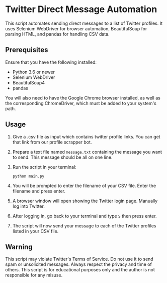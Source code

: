 # Twitter Direct Message Automation

This script automates sending direct messages to a list of Twitter profiles. It uses Selenium WebDriver for browser automation, BeautifulSoup for parsing HTML, and pandas for handling CSV data.

## Prerequisites

Ensure that you have the following installed:

- Python 3.6 or newer
- Selenium WebDriver
- BeautifulSoup4
- pandas

You will also need to have the Google Chrome browser installed, as well as the corresponding ChromeDriver, which must be added to your system's path.

## Usage

1. Give a .csv file  as input which  contains  twitter  profile links. You can get that link from our profile scrapper bot. 

2. Prepare a text file named `message.txt` containing the message you want to send. This message should be all on one line.

3. Run the script in your terminal:

    ```shell
    python main.py
    ```

4. You will be prompted to enter the filename of your CSV file. Enter the filename and press enter.

5. A browser window will open showing the Twitter login page. Manually log into Twitter.

6. After logging in, go back to your terminal and type `S` then press enter.

7. The script will now send your message to each of the Twitter profiles listed in your CSV file.

## Warning

This script may violate Twitter's Terms of Service. Do not use it to send spam or unsolicited messages. Always respect the privacy and time of others. This script is for educational purposes only and the author is not responsible for any misuse.
